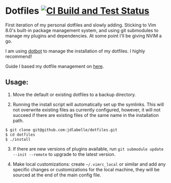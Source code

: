 # Dotfiles [![CI Build and Test Status](https://github.com/jdlabelle/dotfiles/blob/main/.github/workflows/test.yml/badge.svg)](https://github.com/jdlabelle/dotfiles/blob/main/.github/workflows/test.yml)

 First iteration of my personal dotfiles and slowly adding. Sticking to Vim 8.0's built-in package management system, and using git submodules to manage my plugins and dependencies. At some point I'll be giving NVIM a go.

I am using [dotbot](https://github.com/anishathalye/dotbot) to manage the installation of my dotfiles. I highly recommend!

Guide I based my dotfile management on [here](https://anishathalye.com/managing-your-dotfiles/).

## Usage:

1. Move the default or existing dotfiles to a backup directory.

2. Running the install script will automatically set up the symlinks. This will not overwrite existing files as currently configured, however, it will not succeed if there are existing files of the same name in the installation path.
```bash
$ git clone git@github.com:jdlabelle/dotfiles.git
$ cd dotfiles
$ ./install
```

3. If there are new versions of plugins available, run `git submodule update --init --remote` to upgrade to the latest version.

4. Make local customizations: create `~/.vimrc_local` or similar and add any specific changes or customizations for the local machine, they will be sourced at the end of the main config file.
